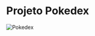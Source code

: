 # Projeto Pokedex 


![Pokedex](https://user-images.githubusercontent.com/80294932/160181998-e920e732-de47-4b9e-80f4-f9d34ca96f56.gif)
